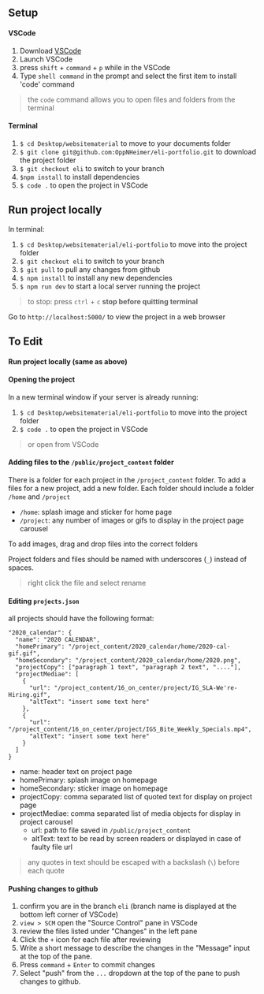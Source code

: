 ## Setup
#### VSCode
1. Download [VSCode](https://code.visualstudio.com/Download)
2. Launch VSCode
3. press `shift` + `command` + `p` while in the VSCode
4. Type `shell command` in the prompt and select the first item to install 'code' command
> the `code` command allows you to open files and folders from the terminal

#### Terminal 
1. `$ cd Desktop/websitematerial` to move to your documents folder
2. `$ git clone git@github.com:OppNHeimer/eli-portfolio.git` to download the project folder
3. `$ git checkout eli` to switch to your branch
4. `$npm install` to install dependencies
5. `$ code .` to open the project in VSCode

## Run project locally
In terminal:
1. `$ cd Desktop/websitematerial/eli-portfolio` to move into the project folder
2. `$ git checkout eli` to switch to your branch
3. `$ git pull` to pull any changes from github
4. `$ npm install` to install any new dependencies
5. `$ npm run dev` to start a local server running the project

> to stop: press `ctrl` + `c` **stop before quitting terminal**

Go to `http://localhost:5000/` to view the project in a web browser

## To Edit

#### Run project locally (same as above)

#### Opening the project
In a new terminal window if your server is already running:
1. `$ cd Desktop/websitematerial/eli-portfolio` to move into the project folder
2. `$ code .` to open the project in VSCode 

> or open from VSCode

#### Adding files to the `/public/project_content` folder
There is a folder for each project in the `/project_content` folder. To add a files for a new project, add a new folder.
Each folder should include a folder `/home` and `/project`
- `/home`: splash image and sticker for home page
- `/project`: any number of images or gifs to display in the project page carousel

To add images, drag and drop files into the correct folders

Project folders and files should be named with underscores (`_`) instead of spaces. 

> right click the file and select rename

#### Editing `projects.json`
all projects should have the following format:
```
"2020_calendar": {
  "name": "2020 CALENDAR",
  "homePrimary": "/project_content/2020_calendar/home/2020-cal-gif.gif",
  "homeSecondary": "/project_content/2020_calendar/home/2020.png",
  "projectCopy": ["paragraph 1 text", "paragraph 2 text", "...."],
  "projectMediae": [
    { 
      "url": "/project_content/16_on_center/project/IG_SLA-We're-Hiring.gif",
      "altText": "insert some text here"
    },
    { 
      "url": "/project_content/16_on_center/project/IGS_Bite_Weekly_Specials.mp4",
      "altText": "insert some text here"
    }
  ]
}
```

- name: header text on project page
- homePrimary: splash image on homepage
- homeSecondary: sticker image on homepage
- projectCopy: comma separated list of quoted text for display on project page
- projectMediae: comma separated list of media objects for display in project carousel
  - url: path to file saved in `/public/project_content`
  - altText: text to be read by screen readers or displayed in case of faulty file url

> any quotes in text should be escaped with a backslash (`\`) before each quote

#### Pushing changes to github
1. confirm you are in the branch `eli` (branch name is displayed at the bottom left corner of VSCode)
2. `view > SCM` open the "Source Control" pane in VSCode 
3. review the files listed under "Changes" in the left pane
4. Click the `+` icon for each file after reviewing
5. Write a short message to describe the changes in the "Message" input at the top of the pane.
6. Press `command` + `Enter` to commit changes
7. Select "push" from the `...` dropdown at the top of the pane to push changes to github.
